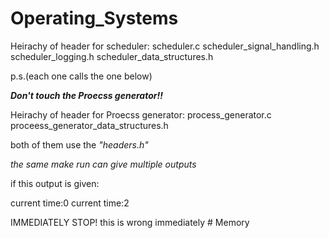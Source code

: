 # Operating_Systems
Heirachy of header for scheduler:
scheduler.c
scheduler_signal_handling.h
scheduler_logging.h
scheduler_data_structures.h

p.s.(each one calls the one below)

_**Don't touch the Proecss generator!!**_

Heirachy of header for Proecss generator:
process_generator.c
proceess_generator_data_structures.h

both of them use the _"headers.h"_

*the same make run can give multiple outputs*

if this output is given:

current time:0
current time:2

IMMEDIATELY STOP! this is wrong
immediately
#   M e m o r y  
 